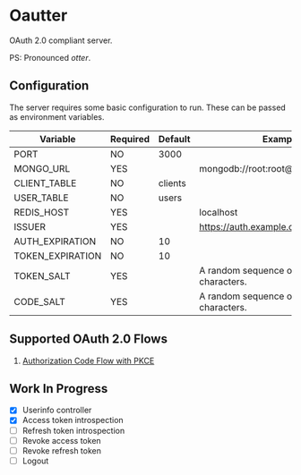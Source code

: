 # Oautter

OAuth 2.0 compliant server.

PS: Pronounced *otter*.

## Configuration

The server requires some basic configuration to run. These can be passed as environment variables.

|Variable        |Required|Default|Example                                      |
|----------------|--------|-------|---------------------------------------------|
|PORT            |NO      |3000   |                                             |
|MONGO_URL       |YES     |       |mongodb://root:root@localhost:27017          |
|CLIENT_TABLE    |NO      |clients|                                             |
|USER_TABLE      |NO      |users  |                                             |
|REDIS_HOST      |YES     |       |localhost                                    |
|ISSUER          |YES     |       |https://auth.example.com                     |
|AUTH_EXPIRATION |NO      |10     |                                             |
|TOKEN_EXPIRATION|NO      |10     |                                             |
|TOKEN_SALT      |YES     |       |A random sequence of alphanumeric characters.|
|CODE_SALT       |YES     |       |A random sequence of alphanumeric characters.|

## Supported OAuth 2.0 Flows

1. [Authorization Code Flow with PKCE](AUTHORIZATION-CODE-PKCE.md)

## Work In Progress

- [x] Userinfo controller
- [x] Access token introspection 
- [ ] Refresh token introspection
- [ ] Revoke access token
- [ ] Revoke refresh token
- [ ] Logout
